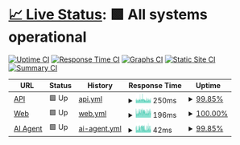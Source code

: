 # [📈 Live Status](https://status.globetrotte.com/): <!--live status--> **🟩 All systems operational**

[![Uptime CI](https://github.com/binhonglee/GT-Status/workflows/Uptime%20CI/badge.svg)](https://github.com/binhonglee/GT-Status/actions?query=workflow%3A%22Uptime+CI%22)
[![Response Time CI](https://github.com/binhonglee/GT-Status/workflows/Response%20Time%20CI/badge.svg)](https://github.com/binhonglee/GT-Status/actions?query=workflow%3A%22Response+Time+CI%22)
[![Graphs CI](https://github.com/binhonglee/GT-Status/workflows/Graphs%20CI/badge.svg)](https://github.com/binhonglee/GT-Status/actions?query=workflow%3A%22Graphs+CI%22)
[![Static Site CI](https://github.com/binhonglee/GT-Status/workflows/Static%20Site%20CI/badge.svg)](https://github.com/binhonglee/GT-Status/actions?query=workflow%3A%22Static+Site+CI%22)
[![Summary CI](https://github.com/binhonglee/GT-Status/workflows/Summary%20CI/badge.svg)](https://github.com/binhonglee/GT-Status/actions?query=workflow%3A%22Summary+CI%22)

<!--start: status pages-->
<!-- This summary is generated by Upptime (https://github.com/upptime/upptime) -->
<!-- Do not edit this manually, your changes will be overwritten -->
<!-- prettier-ignore -->
| URL | Status | History | Response Time | Uptime |
| --- | ------ | ------- | ------------- | ------ |
| <img alt="" src="https://icons.duckduckgo.com/ip3/api.globetrotte.com.ico" height="13"> [API](https://api.globetrotte.com/api/passwd) | 🟩 Up | [api.yml](https://github.com/binhonglee/GT-Status/commits/HEAD/history/api.yml) | <details><summary><img alt="Response time graph" src="./graphs/api/response-time-week.png" height="20"> 250ms</summary><br><a href="https://status.globetrotte.com/history/api"><img alt="Response time 249" src="https://img.shields.io/endpoint?url=https%3A%2F%2Fraw.githubusercontent.com%2Fbinhonglee%2FGT-Status%2FHEAD%2Fapi%2Fapi%2Fresponse-time.json"></a><br><a href="https://status.globetrotte.com/history/api"><img alt="24-hour response time 234" src="https://img.shields.io/endpoint?url=https%3A%2F%2Fraw.githubusercontent.com%2Fbinhonglee%2FGT-Status%2FHEAD%2Fapi%2Fapi%2Fresponse-time-day.json"></a><br><a href="https://status.globetrotte.com/history/api"><img alt="7-day response time 250" src="https://img.shields.io/endpoint?url=https%3A%2F%2Fraw.githubusercontent.com%2Fbinhonglee%2FGT-Status%2FHEAD%2Fapi%2Fapi%2Fresponse-time-week.json"></a><br><a href="https://status.globetrotte.com/history/api"><img alt="30-day response time 257" src="https://img.shields.io/endpoint?url=https%3A%2F%2Fraw.githubusercontent.com%2Fbinhonglee%2FGT-Status%2FHEAD%2Fapi%2Fapi%2Fresponse-time-month.json"></a><br><a href="https://status.globetrotte.com/history/api"><img alt="1-year response time 249" src="https://img.shields.io/endpoint?url=https%3A%2F%2Fraw.githubusercontent.com%2Fbinhonglee%2FGT-Status%2FHEAD%2Fapi%2Fapi%2Fresponse-time-year.json"></a></details> | <details><summary><a href="https://status.globetrotte.com/history/api">99.85%</a></summary><a href="https://status.globetrotte.com/history/api"><img alt="All-time uptime 99.93%" src="https://img.shields.io/endpoint?url=https%3A%2F%2Fraw.githubusercontent.com%2Fbinhonglee%2FGT-Status%2FHEAD%2Fapi%2Fapi%2Fuptime.json"></a><br><a href="https://status.globetrotte.com/history/api"><img alt="24-hour uptime 100.00%" src="https://img.shields.io/endpoint?url=https%3A%2F%2Fraw.githubusercontent.com%2Fbinhonglee%2FGT-Status%2FHEAD%2Fapi%2Fapi%2Fuptime-day.json"></a><br><a href="https://status.globetrotte.com/history/api"><img alt="7-day uptime 99.85%" src="https://img.shields.io/endpoint?url=https%3A%2F%2Fraw.githubusercontent.com%2Fbinhonglee%2FGT-Status%2FHEAD%2Fapi%2Fapi%2Fuptime-week.json"></a><br><a href="https://status.globetrotte.com/history/api"><img alt="30-day uptime 99.97%" src="https://img.shields.io/endpoint?url=https%3A%2F%2Fraw.githubusercontent.com%2Fbinhonglee%2FGT-Status%2FHEAD%2Fapi%2Fapi%2Fuptime-month.json"></a><br><a href="https://status.globetrotte.com/history/api"><img alt="1-year uptime 99.93%" src="https://img.shields.io/endpoint?url=https%3A%2F%2Fraw.githubusercontent.com%2Fbinhonglee%2FGT-Status%2FHEAD%2Fapi%2Fapi%2Fuptime-year.json"></a></details>
| <img alt="" src="https://icons.duckduckgo.com/ip3/globetrotte.com.ico" height="13"> [Web](https://globetrotte.com) | 🟩 Up | [web.yml](https://github.com/binhonglee/GT-Status/commits/HEAD/history/web.yml) | <details><summary><img alt="Response time graph" src="./graphs/web/response-time-week.png" height="20"> 196ms</summary><br><a href="https://status.globetrotte.com/history/web"><img alt="Response time 198" src="https://img.shields.io/endpoint?url=https%3A%2F%2Fraw.githubusercontent.com%2Fbinhonglee%2FGT-Status%2FHEAD%2Fapi%2Fweb%2Fresponse-time.json"></a><br><a href="https://status.globetrotte.com/history/web"><img alt="24-hour response time 210" src="https://img.shields.io/endpoint?url=https%3A%2F%2Fraw.githubusercontent.com%2Fbinhonglee%2FGT-Status%2FHEAD%2Fapi%2Fweb%2Fresponse-time-day.json"></a><br><a href="https://status.globetrotte.com/history/web"><img alt="7-day response time 196" src="https://img.shields.io/endpoint?url=https%3A%2F%2Fraw.githubusercontent.com%2Fbinhonglee%2FGT-Status%2FHEAD%2Fapi%2Fweb%2Fresponse-time-week.json"></a><br><a href="https://status.globetrotte.com/history/web"><img alt="30-day response time 210" src="https://img.shields.io/endpoint?url=https%3A%2F%2Fraw.githubusercontent.com%2Fbinhonglee%2FGT-Status%2FHEAD%2Fapi%2Fweb%2Fresponse-time-month.json"></a><br><a href="https://status.globetrotte.com/history/web"><img alt="1-year response time 198" src="https://img.shields.io/endpoint?url=https%3A%2F%2Fraw.githubusercontent.com%2Fbinhonglee%2FGT-Status%2FHEAD%2Fapi%2Fweb%2Fresponse-time-year.json"></a></details> | <details><summary><a href="https://status.globetrotte.com/history/web">100.00%</a></summary><a href="https://status.globetrotte.com/history/web"><img alt="All-time uptime 99.95%" src="https://img.shields.io/endpoint?url=https%3A%2F%2Fraw.githubusercontent.com%2Fbinhonglee%2FGT-Status%2FHEAD%2Fapi%2Fweb%2Fuptime.json"></a><br><a href="https://status.globetrotte.com/history/web"><img alt="24-hour uptime 100.00%" src="https://img.shields.io/endpoint?url=https%3A%2F%2Fraw.githubusercontent.com%2Fbinhonglee%2FGT-Status%2FHEAD%2Fapi%2Fweb%2Fuptime-day.json"></a><br><a href="https://status.globetrotte.com/history/web"><img alt="7-day uptime 100.00%" src="https://img.shields.io/endpoint?url=https%3A%2F%2Fraw.githubusercontent.com%2Fbinhonglee%2FGT-Status%2FHEAD%2Fapi%2Fweb%2Fuptime-week.json"></a><br><a href="https://status.globetrotte.com/history/web"><img alt="30-day uptime 100.00%" src="https://img.shields.io/endpoint?url=https%3A%2F%2Fraw.githubusercontent.com%2Fbinhonglee%2FGT-Status%2FHEAD%2Fapi%2Fweb%2Fuptime-month.json"></a><br><a href="https://status.globetrotte.com/history/web"><img alt="1-year uptime 99.95%" src="https://img.shields.io/endpoint?url=https%3A%2F%2Fraw.githubusercontent.com%2Fbinhonglee%2FGT-Status%2FHEAD%2Fapi%2Fweb%2Fuptime-year.json"></a></details>
| <img alt="" src="https://icons.duckduckgo.com/ip3/api.globetrotte.com.ico" height="13"> [AI Agent](https://api.globetrotte.com/api/agent_status) | 🟩 Up | [ai-agent.yml](https://github.com/binhonglee/GT-Status/commits/HEAD/history/ai-agent.yml) | <details><summary><img alt="Response time graph" src="./graphs/ai-agent/response-time-week.png" height="20"> 42ms</summary><br><a href="https://status.globetrotte.com/history/ai-agent"><img alt="Response time 44" src="https://img.shields.io/endpoint?url=https%3A%2F%2Fraw.githubusercontent.com%2Fbinhonglee%2FGT-Status%2FHEAD%2Fapi%2Fai-agent%2Fresponse-time.json"></a><br><a href="https://status.globetrotte.com/history/ai-agent"><img alt="24-hour response time 40" src="https://img.shields.io/endpoint?url=https%3A%2F%2Fraw.githubusercontent.com%2Fbinhonglee%2FGT-Status%2FHEAD%2Fapi%2Fai-agent%2Fresponse-time-day.json"></a><br><a href="https://status.globetrotte.com/history/ai-agent"><img alt="7-day response time 42" src="https://img.shields.io/endpoint?url=https%3A%2F%2Fraw.githubusercontent.com%2Fbinhonglee%2FGT-Status%2FHEAD%2Fapi%2Fai-agent%2Fresponse-time-week.json"></a><br><a href="https://status.globetrotte.com/history/ai-agent"><img alt="30-day response time 42" src="https://img.shields.io/endpoint?url=https%3A%2F%2Fraw.githubusercontent.com%2Fbinhonglee%2FGT-Status%2FHEAD%2Fapi%2Fai-agent%2Fresponse-time-month.json"></a><br><a href="https://status.globetrotte.com/history/ai-agent"><img alt="1-year response time 44" src="https://img.shields.io/endpoint?url=https%3A%2F%2Fraw.githubusercontent.com%2Fbinhonglee%2FGT-Status%2FHEAD%2Fapi%2Fai-agent%2Fresponse-time-year.json"></a></details> | <details><summary><a href="https://status.globetrotte.com/history/ai-agent">99.85%</a></summary><a href="https://status.globetrotte.com/history/ai-agent"><img alt="All-time uptime 99.95%" src="https://img.shields.io/endpoint?url=https%3A%2F%2Fraw.githubusercontent.com%2Fbinhonglee%2FGT-Status%2FHEAD%2Fapi%2Fai-agent%2Fuptime.json"></a><br><a href="https://status.globetrotte.com/history/ai-agent"><img alt="24-hour uptime 100.00%" src="https://img.shields.io/endpoint?url=https%3A%2F%2Fraw.githubusercontent.com%2Fbinhonglee%2FGT-Status%2FHEAD%2Fapi%2Fai-agent%2Fuptime-day.json"></a><br><a href="https://status.globetrotte.com/history/ai-agent"><img alt="7-day uptime 99.85%" src="https://img.shields.io/endpoint?url=https%3A%2F%2Fraw.githubusercontent.com%2Fbinhonglee%2FGT-Status%2FHEAD%2Fapi%2Fai-agent%2Fuptime-week.json"></a><br><a href="https://status.globetrotte.com/history/ai-agent"><img alt="30-day uptime 99.97%" src="https://img.shields.io/endpoint?url=https%3A%2F%2Fraw.githubusercontent.com%2Fbinhonglee%2FGT-Status%2FHEAD%2Fapi%2Fai-agent%2Fuptime-month.json"></a><br><a href="https://status.globetrotte.com/history/ai-agent"><img alt="1-year uptime 99.95%" src="https://img.shields.io/endpoint?url=https%3A%2F%2Fraw.githubusercontent.com%2Fbinhonglee%2FGT-Status%2FHEAD%2Fapi%2Fai-agent%2Fuptime-year.json"></a></details>

<!--end: status pages-->
